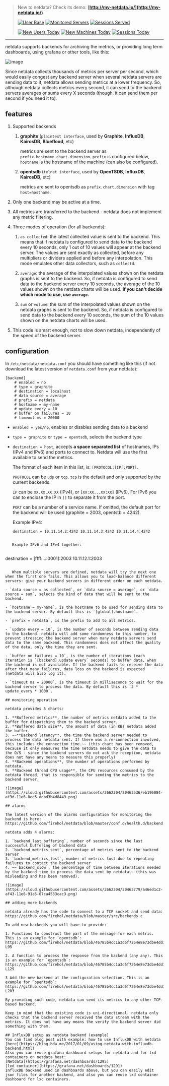 
> New to netdata? Check its demo: **[http://my-netdata.io/](http://my-netdata.io/)**
>
> [![User Base](https://registry.my-netdata.io/api/v1/badge.svg?chart=netdata.registry_entries&dimensions=persons&label=user%20base&units=null&value_color=blue&precision=0&v41)](https://registry.my-netdata.io/#netdata_registry) [![Monitored Servers](https://registry.my-netdata.io/api/v1/badge.svg?chart=netdata.registry_entries&dimensions=machines&label=servers%20monitored&units=null&value_color=orange&precision=0&v41)](https://registry.my-netdata.io/#netdata_registry) [![Sessions Served](https://registry.my-netdata.io/api/v1/badge.svg?chart=netdata.registry_sessions&label=sessions%20served&units=null&value_color=yellowgreen&precision=0&v41)](https://registry.my-netdata.io/#netdata_registry)
> 
> [![New Users Today](http://registry.my-netdata.io/api/v1/badge.svg?chart=netdata.registry_entries&dimensions=persons&after=-86400&options=unaligned&group=incremental-sum&label=new%20users%20today&units=null&value_color=blue&precision=0&v40)](https://registry.my-netdata.io/#netdata_registry) [![New Machines Today](https://registry.my-netdata.io/api/v1/badge.svg?chart=netdata.registry_entries&dimensions=machines&group=incremental-sum&after=-86400&options=unaligned&label=servers%20added%20today&units=null&value_color=orange&precision=0&v40)](https://registry.my-netdata.io/#netdata_registry) [![Sessions Today](https://registry.my-netdata.io/api/v1/badge.svg?chart=netdata.registry_sessions&after=-86400&group=incremental-sum&options=unaligned&label=sessions%20served%20today&units=null&value_color=yellowgreen&precision=0&v40)](https://registry.my-netdata.io/#netdata_registry)

---

netdata supports backends for archiving the metrics, or providing long term dashboards, using grafana or other tools, like this:

![image](https://cloud.githubusercontent.com/assets/2662304/20649711/29f182ba-b4ce-11e6-97c8-ab2c0ab59833.png)

Since netdata collects thousands of metrics per server per second, which would easily congest any backend server when several netdata servers are sending data to it, netdata allows sending metrics at a lower frequency. So, although netdata collects metrics every second, it can send to the backend servers averages or sums every X seconds (though, it can send them per second if you need it to).

## features

1. Supported backends

   1. **graphite** (`plaintext interface`, used by **Graphite**, **InfluxDB**, **KairosDB**, **Blueflood**, etc)

      metrics are sent to the backend server as `prefix.hostname.chart.dimension`. `prefix` is configured below, `hostname` is the hostname of the machine (can also be configured).

   2. **opentsdb** (`telnet interface`, used by **OpenTSDB**, **InfluxDB**, **KairosDB**, etc)

      metrics are sent to opentsdb as `prefix.chart.dimension` with tag `host=hostname`.

2. Only one backend may be active at a time.

3. All metrics are transferred to the backend - netdata does not implement any metric filtering.

4. Three modes of operation (for all backends):

   1. `as collected`: the latest collected value is sent to the backend. This means that if netdata is configured to send data to the backend every 10 seconds, only 1 out of 10 values will appear at the backend server. The values are sent exactly as collected, before any multipliers or dividers applied and before any interpolation. This mode emulates other data collectors, such as `collectd`.

   2. `average`: the average of the interpolated values shown on the netdata graphs is sent to the backend. So, if netdata is configured to send data to the backend server every 10 seconds, the average of the 10 values shown on the netdata charts will be used. **If you can't decide which mode to use, use `average`.**

   3. `sum` or `volume`: the sum of the interpolated values shown on the netdata graphs is sent to the backend. So, if netdata is configured to send data to the backend every 10 seconds, the sum of the 10 values shown on the netdata charts will be used.

5. This code is smart enough, not to slow down netdata, independently of the speed of the backend server.

## configuration

In `/etc/netdata/netdata.conf` you should have something like this (if not download the latest version of `netdata.conf` from your netdata):

```
[backend]
	# enabled = no
	# type = graphite
	# destination = localhost
	# data source = average
	# prefix = netdata
	# hostname = my-name
	# update every = 10
	# buffer on failures = 10
	# timeout ms = 20000
```

- `enabled = yes/no`, enables or disables sending data to a backend

- `type = graphite` or `type = opentsdb`, selects the backend type

- `destination = host`, accepts **a space separated list** of hostnames, IPs (IPv4 and IPv6) and ports to connect to. Netdata will use the first available to send the metrics.

   The format of each item in this list, is: `[PROTOCOL:]IP[:PORT]`.

   `PROTOCOL` can be `udp` or `tcp`. `tcp` is the default and only supported by the current backends.

   `IP` can be `XX.XX.XX.XX` (IPv4), or `[XX:XX...XX:XX]` (IPv6). For IPv6 you can to enclose the IP in `[]` to separate it from the port.

   `PORT` can be a number of a service name. If omitted, the default port for the backend will be used (graphite = 2003, opentstb = 4242).

   Example IPv4:

   ```
   destination = 10.11.14.2:4242 10.11.14.3:4242 10.11.14.4:4242
```

   Example IPv6 and IPv4 together:
   
   ```
   destination = [ffff:...:0001]:2003 10.11.12.1:2003
```

   When multiple servers are defined, netdata will try the next one when the first one fails. This allows you to load-balance different servers: give your backend servers in different order on each netdata.

- `data source = as collected`, or `data source = average`, or `data source = sum`, selects the kind of data that will be sent to the backend.

- `hostname = my-name`, is the hostname to be used for sending data to the backend server. By default this is `[global].hostname`.

- `prefix = netdata`, is the prefix to add to all metrics.

- `update every = 10`, is the number of seconds between sending data to the backend. netdata will add some randomness to this number, to prevent stressing the backend server when many netdata servers send data to the same backend. This randomness does not affect the quality of the data, only the time they are sent.

- `buffer on failures = 10`, is the number of iterations (each iteration is `[backend].update every` seconds) to buffer data, when the backend is not available. If the backend fails to receive the data after that many failures, data loss on the backend is expected (netdata will also log it).

- `timeout ms = 20000`, is the timeout in milliseconds to wait for the backend server to process the data. By default this is `2 * update_every * 1000`.

## monitoring operation

netdata provides 5 charts:

1. **Buffered metrics**, the number of metrics netdata added to the buffer for dispatching them to the backend server.
2. **Buffered data size**, the amount of data (in KB) netdata added the buffer.
3. ~~**Backend latency**, the time the backend server needed to process the data netdata sent. If there was a re-connection involved, this includes the connection time.~~ (this chart has been removed, because it only measures the time netdata needs to give the data to the O/S - since the backend servers do not ack the reception, netdata does not have any means to measure this properly)
4. **Backend operations**, the number of operations performed by netdata.
5. **Backend thread CPU usage**, the CPU resources consumed by the netdata thread, that is responsible for sending the metrics to the backend server.

![image](https://cloud.githubusercontent.com/assets/2662304/20463536/eb196084-af3d-11e6-8ee5-ddbd3b4d8449.png)

## alarms

The latest version of the alarms configuration for monitoring the backend is here: https://github.com/firehol/netdata/blob/master/conf.d/health.d/backend.conf

netdata adds 4 alarms:

1. `backend_last_buffering`, number of seconds since the last successful buffering of backend data
2. `backend_metrics_sent`, percentage of metrics sent to the backend server
3. `backend_metrics_lost`, number of metrics lost due to repeating failures to contact the backend server
4. ~~`backend_slow`, the percentage of time between iterations needed by the backend time to process the data sent by netdata~~ (this was misleading and has been removed).

![image](https://cloud.githubusercontent.com/assets/2662304/20463779/a46ed1c2-af43-11e6-91a5-07ca4533cac3.png)

## adding more backends

netdata already has the code to connect to a TCP socket and send data: https://github.com/firehol/netdata/blob/master/src/backends.c

To add new backends you will have to provide:

1. Functions to construct the part of the message for each metric. This is an example for `opentsdb`: https://github.com/firehol/netdata/blob/46785b4cc1a3d5f7264e8e73dbe4dd16a246b9f6/src/backends.c#L78-L95

2. A function to process the response from the backend (any any). This is an example for `opentsdb`: https://github.com/firehol/netdata/blob/46785b4cc1a3d5f7264e8e73dbe4dd16a246b9f6/src/backends.c#L114-L129

3 Add the new backend at the configuration selection. This is an example for `opentsdb`: https://github.com/firehol/netdata/blob/46785b4cc1a3d5f7264e8e73dbe4dd16a246b9f6/src/backends.c#L195-L203

By providing such code, netdata can send its metrics to any other TCP-based backend.

Keep in mind that the existing code is uni-directional. netdata only checks that the backend server received the data stream with the metrics. It does not have any means the verify the backend server did something with them.

## InfluxDB setup as netdata backend (example)
You can find blog post with example: how to use InfluxDB with netdata [here](https://blog.hda.me/2017/01/09/using-netdata-with-influxdb-backend.html)  
Also you can reuse grafana dashboard setups for netdata and for lxd containers on netdata host:  
[Netdata](https://grafana.net/dashboards/1295)  
[lxd container](https://grafana.net/dashboards/1291)  
InfluxDB backend used in dashboards above, but you can easily edit json files for another backend, and also you can reuse lxd container dashboard for lxc containers.
